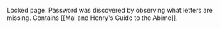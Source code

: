 Locked page. Password was discovered by observing what letters are missing. Contains [[Mal and Henry's Guide to the Abime]].